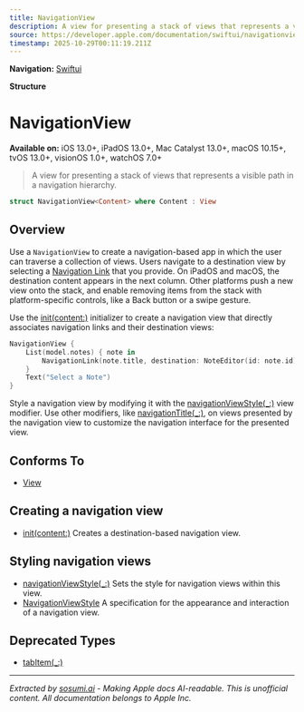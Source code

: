 ```yaml
---
title: NavigationView
description: A view for presenting a stack of views that represents a visible path in a navigation hierarchy.
source: https://developer.apple.com/documentation/swiftui/navigationview
timestamp: 2025-10-29T00:11:19.211Z
---
```


**Navigation:** [Swiftui](/documentation/swiftui)

**Structure**

# NavigationView

**Available on:** iOS 13.0+, iPadOS 13.0+, Mac Catalyst 13.0+, macOS 10.15+, tvOS 13.0+, visionOS 1.0+, watchOS 7.0+

> A view for presenting a stack of views that represents a visible path in a navigation hierarchy.

```swift
struct NavigationView<Content> where Content : View
```

## Overview

Use a `NavigationView` to create a navigation-based app in which the user can traverse a collection of views. Users navigate to a destination view by selecting a [Navigation Link](/documentation/swiftui/navigationlink) that you provide. On iPadOS and macOS, the destination content appears in the next column. Other platforms push a new view onto the stack, and enable removing items from the stack with platform-specific controls, like a Back button or a swipe gesture.



Use the [init(content:)](/documentation/swiftui/navigationview/init(content:)) initializer to create a navigation view that directly associates navigation links and their destination views:

```swift
NavigationView {
    List(model.notes) { note in
        NavigationLink(note.title, destination: NoteEditor(id: note.id))
    }
    Text("Select a Note")
}
```

Style a navigation view by modifying it with the [navigationViewStyle(_:)](/documentation/swiftui/view/navigationviewstyle(_:)) view modifier. Use other modifiers, like [navigationTitle(_:)](/documentation/swiftui/view/navigationtitle(_:)-avgj), on views presented by the navigation view to customize the navigation interface for the presented view.

## Conforms To

- [View](/documentation/swiftui/view)

## Creating a navigation view

- [init(content:)](/documentation/swiftui/navigationview/init(content:)) Creates a destination-based navigation view.

## Styling navigation views

- [navigationViewStyle(_:)](/documentation/swiftui/view/navigationviewstyle(_:)) Sets the style for navigation views within this view.
- [NavigationViewStyle](/documentation/swiftui/navigationviewstyle) A specification for the appearance and interaction of a navigation view.

## Deprecated Types

- [tabItem(_:)](/documentation/swiftui/view/tabitem(_:))

---

*Extracted by [sosumi.ai](https://sosumi.ai) - Making Apple docs AI-readable.*
*This is unofficial content. All documentation belongs to Apple Inc.*
